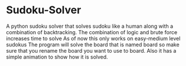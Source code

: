 # Sudoku-Solver
A python sudoku solver that solves sudoku like a human along with a combination of backtracking.
The combination of logic and brute force increases time to solve
As of now this only works on easy-medium level sudokus
The program will solve the board that is named board so make sure that you rename the board you want to use to board.
Also it has a simple animation to show how it is solved.
